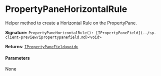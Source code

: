 # PropertyPaneHorizontalRule

Helper method to create a Horizontal Rule on the PropertyPane.

**Signature:** ``PropertyPaneHorizontalRule(): [IPropertyPaneField](../sp-client-preview/ipropertypanefield.md)<void>``

**Returns**: [`IPropertyPaneField<void>`](../sp-client-preview/ipropertypanefield.md)



#### Parameters
None

